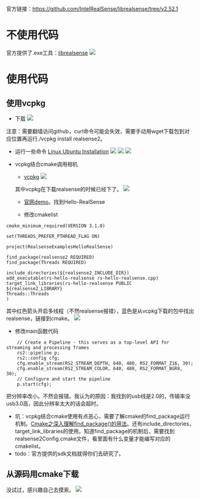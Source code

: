 官方链接：https://github.com/IntelRealSense/librealsense/tree/v2.52.1
# 不使用代码
官方提供了.exe工具：[librealsense](https://github.com/IntelRealSense/librealsense/tree/v2.52.1)
![](image/2022-11-05-10-17-35.png)
# 使用代码
## 使用vcpkg
* 下载
![](image/2022-11-05-10-18-40.png)

注意：需要翻墙访问github，curl命令可能会失效，需要手动用wget下载包到对应位置再运行./vcpkg install realsense2。
* 运行一些命令
[Linux Ubuntu Installation](https://github.com/IntelRealSense/librealsense/blob/v2.52.1/doc/installation.md)
![](image/2022-11-05-10-24-42.png)
![](image/2022-11-05-10-25-13.png)
![](image/2022-11-05-10-25-22.png)
* vcpkg结合cmake调用相机
  * [vcpkg](https://github.com/microsoft/vcpkg)
![](image/2022-11-05-10-30-02.png)

  其中vcpkg在下载realsense的时候已经下了。
![](image/2022-11-05-10-31-31.png)

  * [官网demo](https://github.com/IntelRealSense/librealsense/tree/v2.52.1/examples)。找到Hello-RealSense

  * 修改cmakelist
```
cmake_minimum_required(VERSION 3.1.0)

set(THREADS_PREFER_PTHREAD_FLAG ON)

project(RealsenseExamplesHelloRealSense)

find_package(realsense2 REQUIRED)
find_package(Threads REQUIRED)

include_directories(${realsense2_INCLUDE_DIR})
add_executable(rs-hello-realsense rs-hello-realsense.cpp)
target_link_libraries(rs-hello-realsense PUBLIC 
${realsense2_LIBRARY}
Threads::Threads
)
```
其中红色箭头开启多线程（不然realsense报错），蓝色是从vcpkg下载的包中找出realsense，链接到cmake。
![](image/2022-11-05-10-36-56.png)
  * 修改main函数代码
```
    // Create a Pipeline - this serves as a top-level API for streaming and processing frames
    rs2::pipeline p;
    rs2::config cfg;
    cfg.enable_stream(RS2_STREAM_DEPTH, 640, 480, RS2_FORMAT_Z16, 30);
    cfg.enable_stream(RS2_STREAM_COLOR, 640, 480, RS2_FORMAT_BGR8, 30);
    // Configure and start the pipeline
    p.start(cfg);
```
把分辨率改小。不然会报错。我认为的原因：我找到的usb线是2.0的，传输率没usb3.0高，因此分辨率太大的话会超时。
  * 坑：vcpkg结合cmake使用有点恶心，需要了解cmake的find_package运行机制。[Cmake之深入理解find_package()的用法](https://zhuanlan.zhihu.com/p/97369704)。还有include_directories，target_link_libraries的使用。知道find_package的机制后，需要找到realsense2Config.cmake文件，看里面有什么变量才能编写对应的cmakelist。
* todo：官方提供的sdk文档就得你们去研究了。

## 从源码用cmake下载
没试过，感兴趣自己去摸索。
![](image/2022-11-05-10-46-02.png)